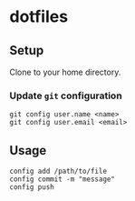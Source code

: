 # dotfiles

## Setup

Clone to your home directory.

### Update `git` configuration

```
git config user.name <name>
git config user.email <email>
```

## Usage
```
config add /path/to/file
config commit -m "message"
config push
```

